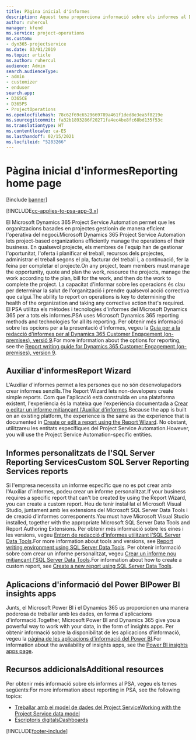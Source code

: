 ```yaml
---
title: Pàgina inicial d'informes
description: Aquest tema proporciona informació sobre els informes al Dynamics 365 Project Service Automation.
author: ruhercul
manager: kfend
ms.service: project-operations
ms.custom:
- dyn365-projectservice
ms.date: 03/01/2019
ms.topic: article
ms.author: ruhercul
audience: Admin
search.audienceType:
- admin
- customizer
- enduser
search.app:
- D365CE
- D365PS
- ProjectOperations
ms.openlocfilehash: 78c62f69c6529669789a461f1ded8e3ea5f8219e
ms.sourcegitcommit: fa32b1893286f20271fa4ec4be8fc68bd135f53c
ms.translationtype: HT
ms.contentlocale: ca-ES
ms.lasthandoff: 02/15/2021
ms.locfileid: "5283266"
---
```

# <a name="reporting-home-page"></a><span data-ttu-id="d8d95-103">Pàgina inicial d'informes</span><span class="sxs-lookup"><span data-stu-id="d8d95-103">Reporting home page</span></span>

[!include [banner](../includes/psa-now-project-operations.md)]

[!INCLUDE[cc-applies-to-psa-app-3.x](../includes/cc-applies-to-psa-app-3x.md)]

<span data-ttu-id="d8d95-104">El Microsoft Dynamics 365 Project Service Automation permet que les organitzacions basades en projectes gestionin de manera eficient l'operativa del negoci.</span><span class="sxs-lookup"><span data-stu-id="d8d95-104">Microsoft Dynamics 365 Project Service Automation lets project-based organizations efficiently manage the operations of their business.</span></span> <span data-ttu-id="d8d95-105">En qualsevol projecte, els membres de l'equip han de gestionar l'oportunitat, l'oferta i planificar el treball, recursos dels projectes, administrar el treball segons el pla, facturar del treball i, a continuació, fer la feina per completar el projecte.</span><span class="sxs-lookup"><span data-stu-id="d8d95-105">On any project, team members must manage the opportunity, quote and plan the work, resource the projects, manage the work according to the plan, bill for the work, and then do the work to complete the project.</span></span> <span data-ttu-id="d8d95-106">La capacitat d'informar sobre les operacions és clau per determinar la salut de l'organització i prendre qualsevol acció correctiva que calgui.</span><span class="sxs-lookup"><span data-stu-id="d8d95-106">The ability to report on operations is key to determining the health of the organization and taking any corrective action that's required.</span></span> <span data-ttu-id="d8d95-107">El PSA utilitza els mètodes i tecnologies d'informes del Microsoft Dynamics 365 per a tots els informes.</span><span class="sxs-lookup"><span data-stu-id="d8d95-107">PSA uses Microsoft Dynamics 365 reporting methods and technologies for all its reporting.</span></span> <span data-ttu-id="d8d95-108">Per obtenir més informació sobre les opcions per a la presentació d'informes, vegeu la [Guia per a la redacció d'informes per al Dynamics 365 Customer Engagement (on-premises), versió 9](https://docs.microsoft.com/dynamics365/customerengagement/on-premises/analytics/reporting-analytics-with-dynamics-365).</span><span class="sxs-lookup"><span data-stu-id="d8d95-108">For more information about the options for reporting, see the [Report writing guide for Dynamics 365 Customer Engagement (on-premises), version 9](https://docs.microsoft.com/dynamics365/customerengagement/on-premises/analytics/reporting-analytics-with-dynamics-365).</span></span>

## <a name="report-wizard"></a><span data-ttu-id="d8d95-109">Auxiliar d'informes</span><span class="sxs-lookup"><span data-stu-id="d8d95-109">Report Wizard</span></span>

<span data-ttu-id="d8d95-110">L'Auxiliar d'informes permet a les persones que no són desenvolupadors crear informes senzills.</span><span class="sxs-lookup"><span data-stu-id="d8d95-110">The Report Wizard lets non-developers create simple reports.</span></span> <span data-ttu-id="d8d95-111">Com que l'aplicació està construïda en una plataforma existent, l'experiència és la mateixa que l'experiència documentada a [Crear o editar un informe mitjançant l'Auxiliar d'informes](https://docs.microsoft.com/dynamics365/customerengagement/on-premises/basics/create-edit-copy-report-wizard).</span><span class="sxs-lookup"><span data-stu-id="d8d95-111">Because the app is built on an existing platform, the experience is the same as the experience that is documented in [Create or edit a report using the Report Wizard](https://docs.microsoft.com/dynamics365/customerengagement/on-premises/basics/create-edit-copy-report-wizard).</span></span> <span data-ttu-id="d8d95-112">No obstant, utilitzareu les entitats específiques del Project Service Automation.</span><span class="sxs-lookup"><span data-stu-id="d8d95-112">However, you will use the Project Service Automation-specific entities.</span></span>

## <a name="custom-sql-server-reporting-services-reports"></a><span data-ttu-id="d8d95-113">Informes personalitzats de l'SQL Server Reporting Services</span><span class="sxs-lookup"><span data-stu-id="d8d95-113">Custom SQL Server Reporting Services reports</span></span>

<span data-ttu-id="d8d95-114">Si l'empresa necessita un informe específic que no es pot crear amb l'Auxiliar d'informes, podeu crear un informe personalitzat.</span><span class="sxs-lookup"><span data-stu-id="d8d95-114">If your business requires a specific report that can't be created by using the Report Wizard, you can create a custom report.</span></span> <span data-ttu-id="d8d95-115">Heu de tenir instal·lat el Microsoft Visual Studio, juntament amb les extensions del Microsoft SQL Server Data Tools i de creació d'informes corresponents.</span><span class="sxs-lookup"><span data-stu-id="d8d95-115">You must have Microsoft Visual Studio installed, together with the appropriate Microsoft SQL Server Data Tools and Report Authoring Extensions.</span></span> <span data-ttu-id="d8d95-116">Per obtenir més informació sobre les eines i les versions, vegeu [Entorn de redacció d'informes utilitzant l'SQL Server Data Tools](https://docs.microsoft.com/dynamics365/customerengagement/on-premises/analytics/report-writing-environment-using-sql-server-data-tools).</span><span class="sxs-lookup"><span data-stu-id="d8d95-116">For more information about tools and versions, see [Report writing environment using SQL Server Data Tools](https://docs.microsoft.com/dynamics365/customerengagement/on-premises/analytics/report-writing-environment-using-sql-server-data-tools).</span></span> <span data-ttu-id="d8d95-117">Per obtenir informació sobre com crear un informe personalitzat, vegeu [Crear un informe nou mitjançant l'SQL Server Data Tools](https://docs.microsoft.com/dynamics365/customerengagement/on-premises/analytics/create-a-new-report-using-sql-server-data-tools).</span><span class="sxs-lookup"><span data-stu-id="d8d95-117">For information about how to create a custom report, see [Create a new report using SQL Server Data Tools](https://docs.microsoft.com/dynamics365/customerengagement/on-premises/analytics/create-a-new-report-using-sql-server-data-tools).</span></span>

## <a name="power-bi-insights-apps"></a><span data-ttu-id="d8d95-118">Aplicacions d'informació del Power BI</span><span class="sxs-lookup"><span data-stu-id="d8d95-118">Power BI insights apps</span></span>

<span data-ttu-id="d8d95-119">Junts, el Microsoft Power BI i el Dynamics 365 us proporcionen una manera poderosa de treballar amb les dades, en forma d'aplicacions d'informació.</span><span class="sxs-lookup"><span data-stu-id="d8d95-119">Together, Microsoft Power BI and Dynamics 365 give you a powerful way to work with your data, in the form of insights apps.</span></span> <span data-ttu-id="d8d95-120">Per obtenir informació sobre la disponibilitat de les aplicacions d'informació, vegeu la [pàgina de les aplicacions d'informació del Power BI](https://powerbi.microsoft.com/power-bi-insights-apps/).</span><span class="sxs-lookup"><span data-stu-id="d8d95-120">For information about the availability of insights apps, see the [Power BI insights apps page](https://powerbi.microsoft.com/power-bi-insights-apps/).</span></span>


## <a name="additional-resources"></a><span data-ttu-id="d8d95-121">Recursos addicionals</span><span class="sxs-lookup"><span data-stu-id="d8d95-121">Additional resources</span></span>
<span data-ttu-id="d8d95-122">Per obtenir més informació sobre els informes al PSA, vegeu els temes següents:</span><span class="sxs-lookup"><span data-stu-id="d8d95-122">For more information about reporting in PSA, see the following topics:</span></span>

- [<span data-ttu-id="d8d95-123">Treballar amb el model de dades del Project Service</span><span class="sxs-lookup"><span data-stu-id="d8d95-123">Working with the Project Service data model</span></span>](reports-working-project-service-data-model.md)
- [<span data-ttu-id="d8d95-124">Escriptoris digitals</span><span class="sxs-lookup"><span data-stu-id="d8d95-124">Dashboards</span></span>](reports-dashboards.md)



[!INCLUDE[footer-include](../includes/footer-banner.md)]